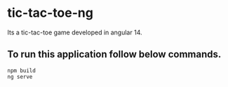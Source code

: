 # tic-tac-toe-ng
Its a tic-tac-toe game developed in angular 14.

## To run this application follow below commands.
```
npm build
ng serve
```